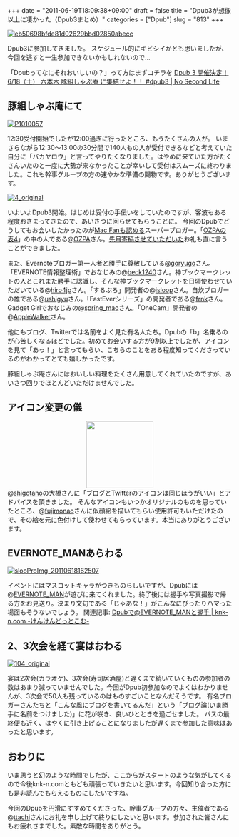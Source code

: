 +++
date = "2011-06-19T18:09:38+09:00"
draft = false
title = "Dpub3が想像以上に凄かった（Dpub3まとめ）"
categories = ["Dpub"]
slug = "813"
+++

<div class="center"><a rel="nofollow" target="_blank" href="http://www.flickr.com/photos/knk_n/5848428064/" title="eb50698bfde81d02629bbd02850abecc by kenke_n, on Flickr"><img class="flickr_photo" src="http://farm4.static.flickr.com/3311/5848428064_3c7e34cbee.jpg" alt="eb50698bfde81d02629bbd02850abecc"/></a></div>

Dpub3に参加してきました。
スケジュール的にキビシイかとも思いましたが、今回を逃すと一生参加できないかもしれないので…

「Dpubってなにそれおいしいの？」って方はまずコチラを
<a rel="nofollow" target="_blank" href="http://www.ttcbn.net/no_second_life/archives/11059">Dpub 3 開催決定！ 6/18（土） 六本木 豚組しゃぶ庵 に集結せよ！！ #dpub3 | No Second Life</a><a rel="nofollow" target="_blank" href="http://b.hatena.ne.jp/entry/http://www.ttcbn.net/no_second_life/archives/11059"><img border="0" src="http://b.hatena.ne.jp/entry/image/http://www.ttcbn.net/no_second_life/archives/11059" alt=""/></a>
<!--more-->

<h2>豚組しゃぶ庵にて</h2>

<a rel="nofollow" target="_blank" href="http://www.flickr.com/photos/knk_n/5847613581/" title="P1010057 by kenke_n, on Flickr"><img class="flickr_photo" src="http://farm6.static.flickr.com/5038/5847613581_aaf3fd568e.jpg" alt="P1010057"/></a>

12:30受付開始でしたが12:00過ぎに行ったところ、もうたくさんの人が。
いまさらながら12:30〜13:00の30分間で140人もの人が受付できるなどと考えていた自分に「バカヤロウ」と言ってやりたくなりました。はやめに来ていた方がたくさんいたのと一度に大勢が来なかったことが幸いして受付はスムーズに終わりました。これも幹事グループの方の速やかな準備の賜物です。ありがとうございます。

<a rel="nofollow" target="_blank" href="http://www.flickr.com/photos/knk_n/5847599091/" title="4_original by kenke_n, on Flickr"><img class="flickr_photo" src="http://farm3.static.flickr.com/2600/5847599091_fc29ed6e47.jpg" alt="4_original"/></a>


いよいよDpub3開始。はじめは受付の手伝いをしていたのですが、客波もある程度おさまってきたので、あいさつに回らせてもらうことに。
今回のDpubでどうしてもお会いしたかったのが<a href="http://ozpa-h4.com/2011/03/29/macfan/">Mac Fanも認める</a>スーパーブロガー。「<a href="http://ozpa-h4.com">OZPAの表4</a>」の中の人である@<a href="http://twitter.com/OZPA">OZPA</a>さん。<a href="http://ozpa-h4.com/2011/05/09/1105knk_n/" target="_blank">先月寄稿させていただいた</a>お礼も直に言うことができました。

また、Evernoteブロガー第一人者と勝手に尊敬している@<a href="http://twitter.com/goryugo">goryugo</a>さん。「EVERNOTE情報整理術」でおなじみの@<a href="http://twitter.com/beck1240">beck1240</a>さん。神ブックマークレットの人とこれまた勝手に認識し、そんな神ブックマークレットを日頃使わせていただいている@<a href="http://twitter.com/hiro4jp">hiro4jp</a>さん。「するぷろ」開発者の@<a href="http://twitter.com/isloop">isloop</a>さん。自炊ブロガーの雄である@<a href="http://twitter.com/ushigyu">ushigyu</a>さん。「FastEverシリーズ」の開発者である@<a href="http://twitter.com/frnk">frnk</a>さん。Gadget Girlでおなじみの@<a href="http://twitter.com/spring_mao">spring_mao</a>さん。「OneCam」開発者の@<a href="http://twitter.com/AppleWalker">AppleWalker</a>さん。

他にもブログ、Twitterでは名前をよく見た有名人たち。Dpubの「b」名乗るのが心苦しくなるほどでした。初めてお会いする方が9割以上でしたが、アイコンを見て「あっ！」と言ってもらい、こちらのことをある程度知ってくださっているのがわかってとても嬉しかったです。

豚組しゃぶ庵さんにはおいしい料理をたくさん用意してくれていたのですが、あいさつ回りでほとんどいただけませんでした。

<h2>アイコン変更の儀</h2>
<div style="text-align:center">
<img src="http://knk-n.com/images/images/favicon.png" width="150"/>
</div>
@<a href="http://twitter.com/shigotano">shigotano</a>の大橋さんに「ブログとTwitterのアイコンは同じほうがいい」とアドバイスを頂きました。
そんなアイコンもいつかオリジナルのものを思っていたところ、@<a href="http:
//twitter.com/fujimonao">fujimonao</a>さんに似顔絵を描いてもらい使用許可もいただけたので、その絵を元に色付けして使わせてもらっています。本当にありがとうございます。

<h2>EVERNOTE_MANあらわる</h2>

<a rel="nofollow" target="_blank" href="http://www.flickr.com/photos/knk_n/5848162058/" title="slooProImg_20110618162507 by kenke_n, on Flickr"><img class="flickr_photo" src="http://farm4.static.flickr.com/3315/5848162058_c583679245.jpg" alt="slooProImg_20110618162507"/></a>

イベントにはマスコットキャラがつきものらしいですが、Dpubには@<a href="http://twitter.com/EVERNOTE_MAN">EVERNOTE_MAN</a>が遊びに来てくれました。終了後には握手や写真撮影で帰る方をお見送り。決まり文句である「じゃあな！」がこんなにぴったりハマった場面もそうないでしょう。
関連記事: <a rel="nofollow" target="_blank" href="http://knk-n.com/2011/06/18/dpub-evernoteman/">Dpubで@EVERNOTE_MANと握手 | knk-n.com -けんけんどっとこむ-</a><a rel="nofollow" target="_blank" href="http://b.hatena.ne.jp/entry/http://knk-n.com/2011/06/18/dpub-evernoteman/"><img border="0" src="http://b.hatena.ne.jp/entry/image/http://knk-n.com/2011/06/18/dpub-evernoteman/" alt=""/></a>

<h2>2、3次会を経て宴はおわる</h2>

<a rel="nofollow" target="_blank" href="http://www.flickr.com/photos/knk_n/5847613663/" title="104_original by kenke_n, on Flickr"><img class="flickr_photo" src="http://farm4.static.flickr.com/3376/5847613663_d3e378ced2.jpg" alt="104_original"/></a>

宴は2次会(カラオケ)、3次会(寿司居酒屋)と遅くまで続いていくものの参加者の数はあまり減っていませんでした。今回がDpub初参加なのでよくはわかりませんが、3次会で50人も残っているのはものすごいことなんだそうです。
有名ブロガーさんたちと「こんな風にブログを書いてるんだ」という「ブログ論(いま勝手に名前をつけました)」に花が咲き、良いひとときを過ごせました。
バスの最終便も近く、はやくに引き上げることになりましたが遅くまで参加した意味はあったと思います。

<h2>おわりに</h2>
いま思うと幻のような時間でしたが、ここからがスタートのような気がしてくるので今後knk-n.comともども頑張っていきたいと思います。今回知り合った方にも是非読んでもらえるものにしたいですね。

今回のDpubを円滑にすすめてくださった、幹事グループの方々、主催者である@<a href="http://twitter.com/ttachi">ttachi</a>さんにお礼を申し上げて終りにしたいと思います。参加された皆さんにもお疲れさまでした。素敵な時間をありがとう。
